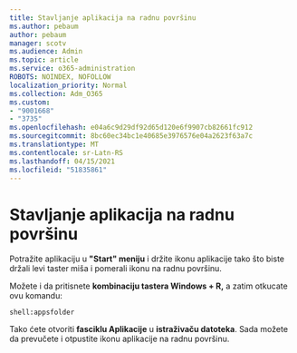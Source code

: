 ```yaml
---
title: Stavljanje aplikacija na radnu površinu
ms.author: pebaum
author: pebaum
manager: scotv
ms.audience: Admin
ms.topic: article
ms.service: o365-administration
ROBOTS: NOINDEX, NOFOLLOW
localization_priority: Normal
ms.collection: Adm_O365
ms.custom:
- "9001668"
- "3735"
ms.openlocfilehash: e04a6c9d29df92d65d120e6f9907cb82661fc912
ms.sourcegitcommit: 8bc60ec34bc1e40685e3976576e04a2623f63a7c
ms.translationtype: MT
ms.contentlocale: sr-Latn-RS
ms.lasthandoff: 04/15/2021
ms.locfileid: "51835861"
---
```

# <a name="put-apps-on-the-desktop"></a>Stavljanje aplikacija na radnu površinu

Potražite aplikaciju u **"Start" meniju** i držite ikonu aplikacije tako što biste držali levi taster miša i pomerali ikonu na radnu površinu.

Možete i da pritisnete **kombinaciju tastera Windows + R,** a zatim otkucate ovu komandu:

`shell:appsfolder`

Tako ćete otvoriti **fasciklu Aplikacije** u **istraživaču datoteka**. Sada možete da prevučete i otpustite ikonu aplikacije na radnu površinu.
